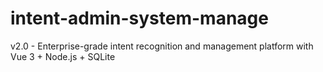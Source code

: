 # intent-admin-system-manage
v2.0 - Enterprise-grade intent recognition and management platform with    Vue 3 + Node.js + SQLite
